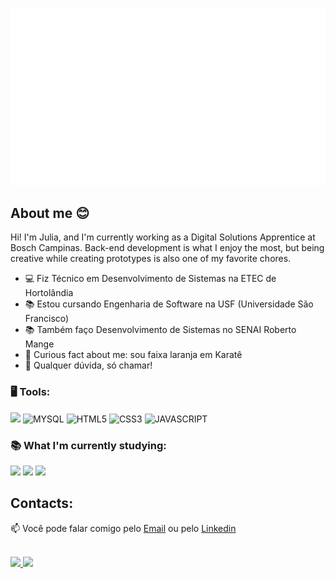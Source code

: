 <p align="center">
  <a href="https://github.com/Julia-Siqueira">
  </a>
</p>

<div dsplay="inline-block">
 <img src="./GIF_BANNER.gif" width="1024" height="auto" />
</div>



## About me 😊

Hi! I'm Julia, and I'm currently working as a Digital Solutions Apprentice at Bosch Campinas. Back-end development is what I enjoy the most, but being creative while creating prototypes is also one of my favorite chores.

- 💻 Fiz Técnico em Desenvolvimento de Sistemas na ETEC de Hortolândia
- 📚 Estou cursando Engenharia de Software na USF (Universidade São Francisco)
- 📚 Também faço Desenvolvimento de Sistemas no SENAI Roberto Mange
- 🥋 Curious fact about me: sou faixa laranja em Karatê
- 💬 Qualquer dúvida, só chamar!

### 🖥️ Tools: 

<div>
<img  width="40px" src="https://cdn.jsdelivr.net/gh/devicons/devicon@latest/icons/python/python-original.svg"/>
<img  width="40px" src="https://cdn.jsdelivr.net/gh/devicons/devicon/icons/mysql/mysql-original.svg" title = "MYSQL"/>
<img  width="40px" src="https://cdn.jsdelivr.net/gh/devicons/devicon/icons/html5/html5-original-wordmark.svg" title = "HTML5"/>
<img  width="40px" src="https://cdn.jsdelivr.net/gh/devicons/devicon/icons/css3/css3-original-wordmark.svg" title = "CSS3"/>
<img  width="40px" src="https://cdn.jsdelivr.net/gh/devicons/devicon/icons/javascript/javascript-original.svg" title = "JAVASCRIPT"/>
</div>

### 📚 What I'm currently studying:

<div>
<img width="40px" src="https://cdn.jsdelivr.net/gh/devicons/devicon@latest/icons/react/react-original.svg" />
<img width="40px" src="https://cdn.jsdelivr.net/gh/devicons/devicon@latest/icons/django/django-plain.svg" />
<img width="40px" src="https://cdn.jsdelivr.net/gh/devicons/devicon@latest/icons/opencv/opencv-original.svg" />       
</div>
          
          
## Contacts:

📫 Você pode falar comigo pelo [Email](mailto:juliarrsiqueira@gmail.com) ou pelo [Linkedin](https://www.linkedin.com/in/julia-siqueira-8537a2262/) 
</br>


<br/>


<div>
<a href="https://github.com/Julia-Siqueira">
<img loading="lazy" height="180em" src="https://github-readme-stats.vercel.app/api/top-langs/?username=Julia-Siqueira&layout=compact&langs_count=7&theme=dracula"/>
<img loading="lazy" height="180em" src="https://github-readme-stats.vercel.app/api?username=Julia-Siqueira&show_icons=true&theme=dracula&include_all_commits=true&count_private=true"/>
</a>
</div>

<br/>


